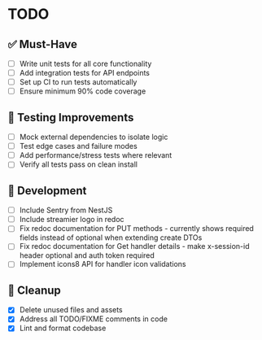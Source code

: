 # TODO

## ✅ Must-Have

- [ ] Write unit tests for all core functionality
- [ ] Add integration tests for API endpoints
- [ ] Set up CI to run tests automatically
- [ ] Ensure minimum 90% code coverage

## 🧪 Testing Improvements

- [ ] Mock external dependencies to isolate logic
- [ ] Test edge cases and failure modes
- [ ] Add performance/stress tests where relevant
- [ ] Verify all tests pass on clean install

## 🚧 Development

- [ ] Include Sentry from NestJS
- [ ] Include streamier logo in redoc
- [ ] Fix redoc documentation for PUT methods - currently shows required fields instead of optional when extending create DTOs
- [ ] Fix redoc documentation for Get handler details - make x-session-id header optional and auth token required
- [ ] Implement icons8 API for handler icon validations

## 🧹 Cleanup

- [x] Delete unused files and assets
- [x] Address all TODO/FIXME comments in code
- [x] Lint and format codebase
